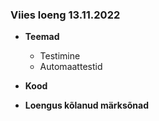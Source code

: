 ### Viies loeng 13.11.2022
- **Teemad**
  - Testimine
  - Automaattestid

- **Kood**


- **Loengus kõlanud märksõnad**
